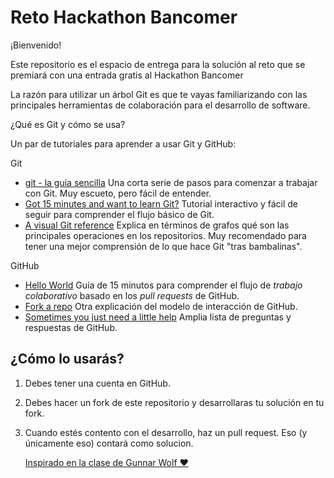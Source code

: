 # Reto Hackathon Bancomer



¡Bienvenido!

Este repositorio es el espacio de entrega para la solución al reto que se premiará con una entrada gratis al Hackathon Bancomer


La razón para utilizar un árbol Git es que te vayas familiarizando con las principales herramientas de colaboración para el desarrollo de software.

¿Qué es Git y cómo se usa?

Un par de tutoriales para aprender a usar Git y GitHub:

Git

* [git - la guía sencilla](https://rogerdudler.github.io/git-guide/index.es.html)
  Una corta serie de pasos para comenzar a trabajar con Git. Muy
  escueto, pero fácil de entender.
* [Got 15 minutes and want to learn Git?](https://try.github.io/levels/1/challenges/1)
  Tutorial interactivo y fácil de seguir para comprender el flujo
  básico de Git.
* [A visual Git reference](https://marklodato.github.io/visual-git-guide/index-en.html)
  Explica en términos de grafos qué son las principales operaciones en
  los repositorios. Muy recomendado para tener una mejor comprensión
  de lo que hace Git "tras bambalinas".


GitHub

* [Hello World](https://guides.github.com/activities/hello-world/)
  Guía de 15 minutos para comprender el flujo de *trabajo
  colaborativo* basado en los *pull requests* de GitHub.
* [Fork a repo](https://help.github.com/articles/fork-a-repo/)
  Otra explicación del modelo de interacción de GitHub.
* [Sometimes you just need a little help](https://help.github.com/)
  Amplia lista de preguntas y respuestas de GitHub.


## ¿Cómo lo usarás?

1. Debes tener una cuenta en GitHub.

2. Debes hacer un fork de este repositorio y desarrollaras tu solución en tu fork.

3. Cuando estés contento con el desarrollo, haz un pull request. Eso (y únicamente eso) contará como solucion.






   [Inspirado en la clase de Gunnar Wolf ❤][df1]

   [df1]: <https://github.com/gwolf>
